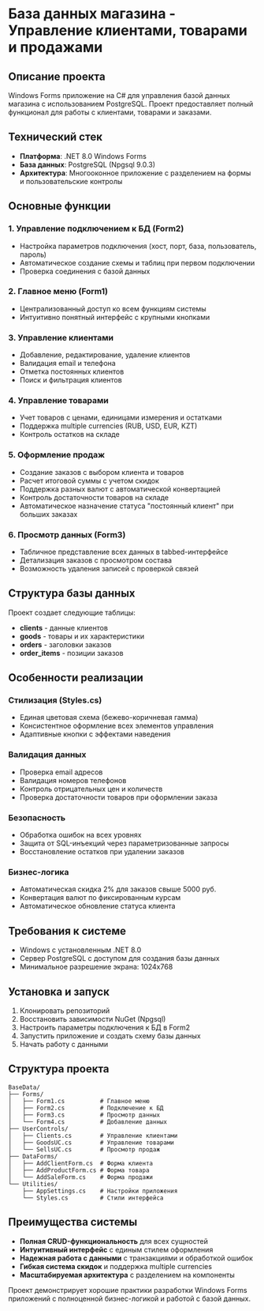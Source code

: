 # База данных магазина - Управление клиентами, товарами и продажами

## Описание проекта

Windows Forms приложение на C# для управления базой данных магазина с использованием PostgreSQL. Проект предоставляет полный функционал для работы с клиентами, товарами и заказами.

## Технический стек

- **Платформа**: .NET 8.0 Windows Forms
- **База данных**: PostgreSQL (Npgsql 9.0.3)
- **Архитектура**: Многооконное приложение с разделением на формы и пользовательские контролы

## Основные функции

### 1. Управление подключением к БД (Form2)
- Настройка параметров подключения (хост, порт, база, пользователь, пароль)
- Автоматическое создание схемы и таблиц при первом подключении
- Проверка соединения с базой данных

### 2. Главное меню (Form1)
- Централизованный доступ ко всем функциям системы
- Интуитивно понятный интерфейс с крупными кнопками

### 3. Управление клиентами
- Добавление, редактирование, удаление клиентов
- Валидация email и телефона
- Отметка постоянных клиентов
- Поиск и фильтрация клиентов

### 4. Управление товарами
- Учет товаров с ценами, единицами измерения и остатками
- Поддержка multiple currencies (RUB, USD, EUR, KZT)
- Контроль остатков на складе

### 5. Оформление продаж
- Создание заказов с выбором клиента и товаров
- Расчет итоговой суммы с учетом скидок
- Поддержка разных валют с автоматической конвертацией
- Контроль достаточности товаров на складе
- Автоматическое назначение статуса "постоянный клиент" при больших заказах

### 6. Просмотр данных (Form3)
- Табличное представление всех данных в tabbed-интерфейсе
- Детализация заказов с просмотром состава
- Возможность удаления записей с проверкой связей

## Структура базы данных

Проект создает следующие таблицы:

- **clients** - данные клиентов
- **goods** - товары и их характеристики  
- **orders** - заголовки заказов
- **order_items** - позиции заказов

## Особенности реализации

### Стилизация (Styles.cs)
- Единая цветовая схема (бежево-коричневая гамма)
- Консистентное оформление всех элементов управления
- Адаптивные кнопки с эффектами наведения

### Валидация данных
- Проверка email адресов
- Валидация номеров телефонов
- Контроль отрицательных цен и количеств
- Проверка достаточности товаров при оформлении заказа

### Безопасность
- Обработка ошибок на всех уровнях
- Защита от SQL-инъекций через параметризованные запросы
- Восстановление остатков при удалении заказов

### Бизнес-логика
- Автоматическая скидка 2% для заказов свыше 5000 руб.
- Конвертация валют по фиксированным курсам
- Автоматическое обновление статуса клиента

## Требования к системе

- Windows с установленным .NET 8.0
- Сервер PostgreSQL с доступом для создания базы данных
- Минимальное разрешение экрана: 1024x768

## Установка и запуск

1. Клонировать репозиторий
2. Восстановить зависимости NuGet (Npgsql)
3. Настроить параметры подключения к БД в Form2
4. Запустить приложение и создать схему базы данных
5. Начать работу с данными

## Структура проекта

```
BaseData/
├── Forms/
│   ├── Form1.cs          # Главное меню
│   ├── Form2.cs          # Подключение к БД
│   ├── Form3.cs          # Просмотр данных
│   └── Form4.cs          # Добавление данных
├── UserControls/
│   ├── Clients.cs        # Управление клиентами
│   ├── GoodsUC.cs        # Управление товарами
│   └── SellsUC.cs        # Просмотр продаж
├── DataForms/
│   ├── AddClientForm.cs  # Форма клиента
│   ├── AddProductForm.cs # Форма товара
│   └── AddSaleForm.cs    # Форма продажи
└── Utilities/
    ├── AppSettings.cs    # Настройки приложения
    └── Styles.cs         # Стили интерфейса
```

## Преимущества системы

- **Полная CRUD-функциональность** для всех сущностей
- **Интуитивный интерфейс** с единым стилем оформления
- **Надежная работа с данными** с транзакциями и обработкой ошибок
- **Гибкая система скидок** и поддержка multiple currencies
- **Масштабируемая архитектура** с разделением на компоненты

Проект демонстрирует хорошие практики разработки Windows Forms приложений с полноценной бизнес-логикой и работой с базой данных.
